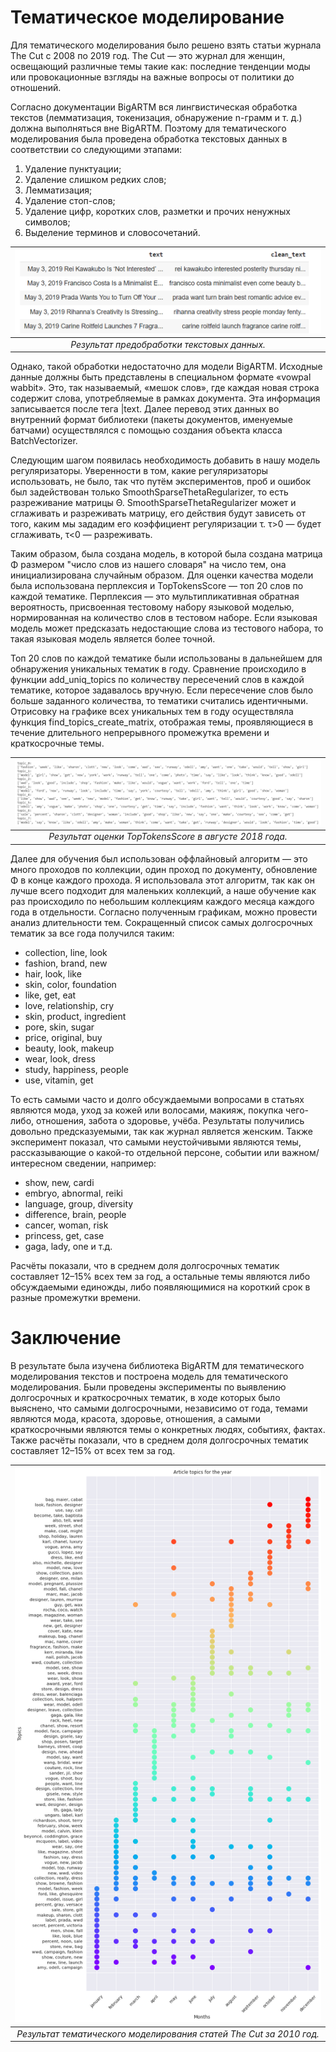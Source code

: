 # Тематическое моделирование
Для тематического моделирования было решено взять статьи журнала The Cut с 2008 по 2019 год. The Cut — это журнал для женщин, освещающий различные темы такие как: последние тенденции моды или провокационные взгляды на важные вопросы от политики до отношений.

Согласно документации BigARTM вся лингвистическая обработка текстов (лемматизация, токенизация, обнаружение n-грамм и т. д.) должна выполняться вне BigARTM. Поэтому для тематического моделирования была проведена обработка текстовых данных в соответствии со следующими этапами:
1.	Удаление пунктуации;
2.	Удаление слишком редких слов;
3.	Лемматизация;
4.	Удаление стоп-слов;
5.	Удаление цифр, коротких слов, разметки и прочих ненужных символов;
6.	Выделение терминов и словосочетаний.

| <img src="https://github.com/GalReg/topic_modeling/blob/main/img1.jpg" width="600"> | 
|:--:| 
| *Результат предобработки текстовых данных.* |

Однако, такой обработки недостаточно для модели BigARTM. Исходные данные должны быть представлены в специальном формате «vowpal wabbit». Это, так называемый, «мешок слов», где каждая новая строка содержит слова, употребляемые в рамках документа. Эта информация записывается после тега |text. Далее перевод этих данных во внутренний формат библиотеки (пакеты документов, именуемые батчами) осуществлялся с помощью создания объекта класса BatchVectorizer.

Следующим шагом появилась необходимость добавить в нашу модель регуляризаторы. Уверенности в том, какие регуляризаторы использовать, не было, так что путём экспериментов, проб и ошибок был задействован только SmoothSparseThetaRegularizer, то есть разреживание матрицы Θ. SmoothSparseThetaRegularizer может и сглаживать и разреживать матрицу, его действия будут зависеть от того, каким мы зададим его коэффициент регуляризации τ. τ>0 — будет сглаживать, τ<0  — разреживать. 

Таким образом, была создана модель, в которой была создана матрица Φ размером "число слов из нашего словаря" на число тем, она инициализирована случайным образом. Для оценки качества модели была использована перплексия и TopTokensScore — топ 20 слов по каждой тематике. Перплексия — это мультипликативная обратная вероятность, присвоенная тестовому набору языковой моделью, нормированная на количество слов в тестовом наборе. Если языковая модель может предсказать недостающие слова из тестового набора, то такая языковая модель является более точной.

Топ 20 слов по каждой тематике были использованы в дальнейшем для обнаружения уникальных тематик в году. Сравнение происходило в функции add_uniq_topics по количеству пересечений слов в каждой тематике, которое задавалось вручную. Если пересечение слов было больше заданного количества, то тематики считались идентичными. Отрисовку на графике всех уникальных тем в году осуществляла функция find_topics_create_matrix, отображая темы, проявляющиеся в течение длительного непрерывного промежутка времени и краткосрочные темы.

| ![image](https://github.com/GalReg/topic_modeling/blob/main/img2.jpg) | 
|:--:| 
| *Результат оценки TopTokensScore в августе 2018 года.* |

Далее для обучения был использован оффлайновый алгоритм — это много проходов по коллекции, один проход по документу, обновление Φ в конце каждого прохода. Я использовала этот алгоритм, так как он лучше всего подходит для маленьких коллекций, а наше обучение как раз происходило по небольшим коллекциям каждого месяца каждого года в отдельности.
Согласно полученным графикам, можно провести анализ длительности тем. Сокращенный список самых долгосрочных тематик за все года получился таким:
- collection, line, look
- fashion, brand, new
- hair, look, like
- skin, color, foundation
- like, get, eat
- love, relationship, cry
- skin, product, ingredient
- pore, skin, sugar
- price, original, buy
- beauty, look, makeup
- wear, look, dress
- study, happiness, people
- use, vitamin, get

То есть самыми часто и долго обсуждаемыми вопросами в статьях являются мода, уход за кожей или волосами, макияж, покупка чего-либо, отношения, забота о здоровье, учёба. Результаты получились довольно предсказуемыми, так как журнал является женским. Также эксперимент показал, что самыми неустойчивыми являются темы, рассказывающие о какой-то отдельной персоне, событии или важном/интересном сведении, например:
- show, new, cardi
- embryo, abnormal, reiki
- language, group, diversity
- difference, brain, people
- cancer, woman, risk
- princess, get, case
- gaga, lady, one                      и т.д.

Расчёты показали, что в среднем доля долгосрочных тематик составляет 12–15% всех тем за год, а остальные темы являются либо обсуждаемыми единожды, либо появляющимися на короткий срок в разные промежутки времени.

# Заключение
В результате была изучена библиотека BigARTM для тематического моделирования текстов и построена модель для тематического моделирования. Были проведены эксперименты по выявлению долгосрочных и краткосрочных тематик, в ходе которых было выяснено, что самыми долгосрочными, независимо от года, темами являются мода, красота, здоровье, отношения, а самыми краткосрочными являются темы о конкретных людях, событиях, фактах. Также расчёты показали, что в среднем доля долгосрочных тематик составляет 12–15% от всех тем за год.

| ![image](https://github.com/GalReg/topic_modeling/blob/main/img3.jpg) | 
|:--:| 
| *Результат тематического моделирования статей The Cut за 2010 год.* |
